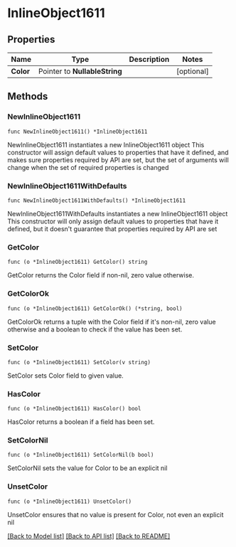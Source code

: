 # InlineObject1611

## Properties

Name | Type | Description | Notes
------------ | ------------- | ------------- | -------------
**Color** | Pointer to **NullableString** |  | [optional] 

## Methods

### NewInlineObject1611

`func NewInlineObject1611() *InlineObject1611`

NewInlineObject1611 instantiates a new InlineObject1611 object
This constructor will assign default values to properties that have it defined,
and makes sure properties required by API are set, but the set of arguments
will change when the set of required properties is changed

### NewInlineObject1611WithDefaults

`func NewInlineObject1611WithDefaults() *InlineObject1611`

NewInlineObject1611WithDefaults instantiates a new InlineObject1611 object
This constructor will only assign default values to properties that have it defined,
but it doesn't guarantee that properties required by API are set

### GetColor

`func (o *InlineObject1611) GetColor() string`

GetColor returns the Color field if non-nil, zero value otherwise.

### GetColorOk

`func (o *InlineObject1611) GetColorOk() (*string, bool)`

GetColorOk returns a tuple with the Color field if it's non-nil, zero value otherwise
and a boolean to check if the value has been set.

### SetColor

`func (o *InlineObject1611) SetColor(v string)`

SetColor sets Color field to given value.

### HasColor

`func (o *InlineObject1611) HasColor() bool`

HasColor returns a boolean if a field has been set.

### SetColorNil

`func (o *InlineObject1611) SetColorNil(b bool)`

 SetColorNil sets the value for Color to be an explicit nil

### UnsetColor
`func (o *InlineObject1611) UnsetColor()`

UnsetColor ensures that no value is present for Color, not even an explicit nil

[[Back to Model list]](../README.md#documentation-for-models) [[Back to API list]](../README.md#documentation-for-api-endpoints) [[Back to README]](../README.md)



